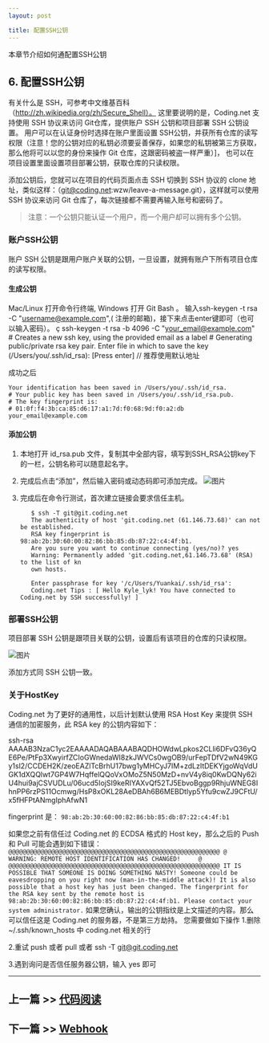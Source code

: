 ```yaml
---
layout: post

title: 配置SSH公钥
---
```


本章节介绍如何通配置SSH公钥

## 6. 配置SSH公钥

有关什么是 SSH，可参考中文维基百科（http://zh.wikipedia.org/zh/Secure_Shell）。
这里要说明的是，Coding.net 支持使用 SSH 协议来访问 Git仓库，提供账户 SSH 公钥和项目部署 SSH 公钥设置。
用户可以在认证身份时选择在账户里面设置 SSH公钥，并获所有仓库的读写权限（注意！您的公钥对应的私钥必须要妥善保存，如果您的私钥被第三方获取，那么他将可以以您的身份来操作 Git 仓库，这跟密码被盗一样严重）]， 也可以在项目设置里面设置项目部署公钥，获取仓库的只读权限。

添加公钥后，您就可以在项目的代码页面点击 SSH 切换到 SSH 协议的 clone 地址，类似这样：（git@coding.net:wzw/leave-a-message.git），这样就可以使用 SSH 协议来访问 Git 仓库了，每次链接都不需要再输入账号和密码了。

> 注意：一个公钥只能认证一个用户，而一个用户却可以拥有多个公钥。


### 账户SSH公钥

账户 SSH 公钥是跟用户账户关联的公钥，一旦设置，就拥有账户下所有项目仓库的读写权限。

#### 生成公钥 

Mac/Linux 打开命令行终端, Windows 打开 Git Bash 。
输入ssh-keygen -t rsa -C "username@example.com",( 注册的邮箱)，接下来点击enter键即可（也可以输入密码）。
ç
    ssh-keygen -t rsa -b 4096 -C "your_email@example.com"
    # Creates a new ssh key, using the provided email as a label
    # Generating public/private rsa key pair.
    Enter file in which to save the key (/Users/you/.ssh/id_rsa): [Press enter]  // 推荐使用默认地址

成功之后

    Your identification has been saved in /Users/you/.ssh/id_rsa.
    # Your public key has been saved in /Users/you/.ssh/id_rsa.pub.
    # The key fingerprint is:
    # 01:0f:f4:3b:ca:85:d6:17:a1:7d:f0:68:9d:f0:a2:db your_email@example.com

#### 添加公钥

1. 本地打开 id_rsa.pub 文件，复制其中全部内容，填写到SSH_RSA公钥key下的一栏，公钥名称可以随意起名字。
2. 完成后点击“添加”，然后输入密码或动态码即可添加完成。
 ![图片](https://dn-coding-net-production-pp.qbox.me/49eab64b-8d8a-4787-a0ed-ce347f753a69.png) 
3. 完成后在命令行测试，首次建立链接会要求信任主机。

          $ ssh -T git@git.coding.net
          The authenticity of host 'git.coding.net (61.146.73.68)' can not be established.
          RSA key fingerprint is 98:ab:2b:30:60:00:82:86:bb:85:db:87:22:c4:4f:b1.
          Are you sure you want to continue connecting (yes/no)? yes
          Warning: Permanently added 'git.coding.net,61.146.73.68' (RSA) to the list of kn
          own hosts.

          Enter passphrase for key '/c/Users/Yuankai/.ssh/id_rsa':
          Coding.net Tips : [ Hello Kyle_lyk! You have connected to Coding.net by SSH successfully! ]


### 部署SSH公钥

项目部署 SSH 公钥是跟项目关联的公钥，设置后有该项目的仓库的只读权限。

 ![图片](https://dn-coding-net-production-pp.qbox.me/862d0517-5b77-49c7-bfb2-398674e476dd.png) 
 
添加方式同 SSH 公钥一致。

### 关于HostKey

Coding.net 为了更好的通用性，以后计划默认使用 RSA Host Key 来提供 SSH 通信的加密服务，此 RSA key 的公钥内容如下：

ssh-rsa AAAAB3NzaC1yc2EAAAADAQABAAABAQDHOWdwLpkos2CLli6DFvQ36yQE6Pe/PtFp3XwyirfZCIoGWnedaWI8zkJWVCs0wgOB9/urFepTDfV2wN49KGy1sl2/CCDEH2K/zeoEAZlTcBrhU17bwg1yMHCyJ7IM+zdLzItDEKYjgoWqVdUGK1dXQQlwt7GP4W7HqffelQQoVxOMoZ5N50MzD+nvV4y8iq0KwDQNy62iU4hui9ajCSVUDLu/06ucd5IojSI9keRIYAXvQf52TJ5EbvoBggp9RhjuWNEG8IhnPP6rzPS11Ocmwg/HsP8xOKL28AeDBAh6B6MEBDtlyp5Yfu9cwZJ9CFtU/x5fHFPtANmgIphAfwN1

fingerprint 是：
`98:ab:2b:30:60:00:82:86:bb:85:db:87:22:c4:4f:b1`

如果您之前有信任过 Coding.net 的 ECDSA 格式的 Host key，那么之后的 Push 和 Pull 可能会遇到如下错误：
`
@@@@@@@@@@@@@@@@@@@@@@@@@@@@@@@@@@@@@@@@@@@@@@@@@@@@@@@@@@@
@    WARNING: REMOTE HOST IDENTIFICATION HAS CHANGED!     @
@@@@@@@@@@@@@@@@@@@@@@@@@@@@@@@@@@@@@@@@@@@@@@@@@@@@@@@@@@@
IT IS POSSIBLE THAT SOMEONE IS DOING SOMETHING NASTY!
Someone could be eavesdropping on you right now (man-in-the-middle attack)!
It is also possible that a host key has just been changed.
The fingerprint for the RSA key sent by the remote host is
98:ab:2b:30:60:00:82:86:bb:85:db:87:22:c4:4f:b1.
Please contact your system administrator.
`
如果您确认，输出的公钥指纹是上文描述的内容。那么可以信任这是 Coding.net 的服务器，不是第三方劫持。 您需要做如下操作
1.删除 ~/.ssh/known_hosts 中 coding.net 相关的行

2.重试 push 或者 pull 或者 ssh -T git@git.coding.net

3.遇到询问是否信任服务器公钥，输入 yes 即可

---

## 上一篇 >> [代码阅读](/help/doc/git/code-insight.html)

## 下一篇 >> [Webhook](/help/doc/git/webhook.html)

